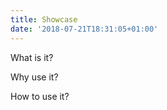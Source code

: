 ```yaml
---
title: Showcase
date: '2018-07-21T18:31:05+01:00'
---
```

What is it?





Why use it?





How to use it?
